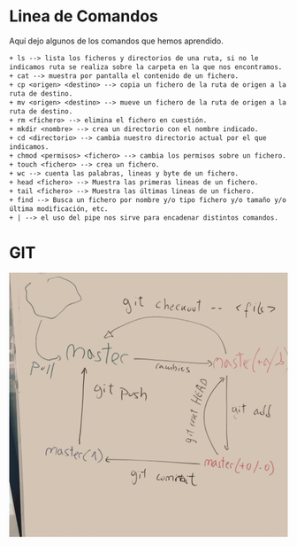 # Linea de Comandos

Aquí dejo algunos de los comandos que hemos aprendido.


	+ ls --> lista los ficheros y directorios de una ruta, si no le indicamos ruta se realiza sobre la carpeta en la que nos encontramos.
	+ cat --> muestra por pantalla el contenido de un fichero.
	+ cp <origen> <destino> --> copia un fichero de la ruta de origen a la ruta de destino.
	+ mv <origen> <destino> --> mueve un fichero de la ruta de origen a la ruta de destino.
	+ rm <fichero> --> elimina el fichero en cuestión.
	+ mkdir <nombre> --> crea un directorio con el nombre indicado.
	+ cd <directorio> --> cambia nuestro directorio actual por el que indicamos.
	+ chmod <permisos> <fichero> --> cambia los permisos sobre un fichero.
	+ touch <fichero> --> crea un fichero.
	+ wc --> cuenta las palabras, lineas y byte de un fichero.
	+ head <fichero> --> Muestra las primeras lineas de un fichero.
	+ tail <fichero> --> Muestra las últimas lineas de un fichero.
	+ find --> Busca un fichero por nombre y/o tipo fichero y/o tamaño y/o última modificación, etc.
	+ | --> el uso del pipe nos sirve para encadenar distintos comandos.


# GIT
![alt x](esquema_Git.png)
